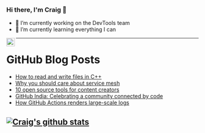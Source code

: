 ### Hi there, I'm Craig 👋

<!--
**CraigTeelFugro/CraigTeelFugro** is a ✨ _special_ ✨ repository because its `README.md` (this file) appears on your GitHub profile.

Here are some ideas to get you started:
-->

- 🔭 I’m currently working on the DevTools team
- 🌱 I’m currently learning everything I can

[<img align="left" alt="Craig Teel | LinkedIn" width="22px" src="https://cdn.jsdelivr.net/npm/simple-icons@v3/icons/linkedin.svg" />][linkedin]

---

# GitHub Blog Posts

<!-- BLOG-POST-LIST:START -->
- [How to read and write files in C++](https://opensource.com/article/21/3/ccc-input-output)
- [Why you should care about service mesh](https://opensource.com/article/21/3/service-mesh)
- [10 open source tools for content creators](https://opensource.com/article/21/3/open-source-tools-web-design)
- [GitHub India: Celebrating a community connected by code](https://github.blog/2021-03-25-github-india-celebrating-a-community-connected-by-code/)
- [How GitHub Actions renders large-scale logs](https://github.blog/2021-03-25-how-github-actions-renders-large-scale-logs/)
<!-- BLOG-POST-LIST:END -->

## [![Craig's github stats](https://github-readme-stats.vercel.app/api?username=craigteelfugro)](https://github.com/anuraghazra/github-readme-stats)


[linkedin]: https://linkedin.com/in/craig-teel-b8786771
